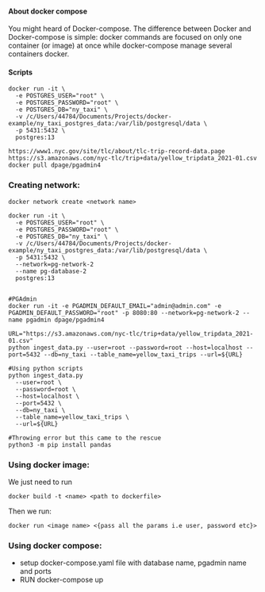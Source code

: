 #### About docker compose
You might heard of Docker-compose. The difference between Docker and Docker-compose is simple: docker commands are focused on only one container (or image) at once while docker-compose manage several containers docker.

#### Scripts 
```
docker run -it \
  -e POSTGRES_USER="root" \
  -e POSTGRES_PASSWORD="root" \
  -e POSTGRES_DB="ny_taxi" \
  -v /c/Users/44784/Documents/Projects/docker-example/ny_taxi_postgres_data:/var/lib/postgresql/data \
  -p 5431:5432 \
  postgres:13

```

```
https://www1.nyc.gov/site/tlc/about/tlc-trip-record-data.page
https://s3.amazonaws.com/nyc-tlc/trip+data/yellow_tripdata_2021-01.csv
docker pull dpage/pgadmin4

```


### Creating network:

```
docker network create <network name>

```

```
docker run -it \
  -e POSTGRES_USER="root" \
  -e POSTGRES_PASSWORD="root" \
  -e POSTGRES_DB="ny_taxi" \
  -v /c/Users/44784/Documents/Projects/docker-example/ny_taxi_postgres_data:/var/lib/postgresql/data \
  -p 5431:5432 \
  --network=pg-network-2
  --name pg-database-2
  postgres:13


#PGAdmin
docker run -it -e PGADMIN_DEFAULT_EMAIL="admin@admin.com" -e PGADMIN_DEFAULT_PASSWORD="root" -p 8080:80 --network=pg-network-2 --name pgadmin dpage/pgadmin4

URL="https://s3.amazonaws.com/nyc-tlc/trip+data/yellow_tripdata_2021-01.csv"
python ingest_data.py --user=root --password=root --host=localhost --port=5432 --db=ny_taxi --table_name=yellow_taxi_trips --url=${URL}

#Using python scripts
python ingest_data.py
  --user=root \
  --password=root \
  --host=localhost \
  --port=5432 \
  --db=ny_taxi \
  --table_name=yellow_taxi_trips \
  --url=${URL}

#Throwing error but this came to the rescue
python3 -m pip install pandas

```
### Using docker image:
We just need to run 

```
docker build -t <name> <path to dockerfile>

```
Then we run:
```
docker run <image name> <{pass all the params i.e user, password etc}>

```
### Using docker compose:
- setup docker-compose.yaml file with database name, pgadmin name and ports
- RUN docker-compose up 
